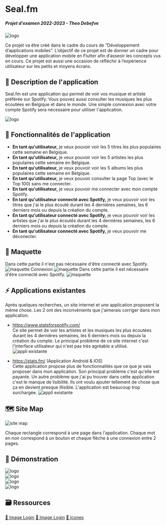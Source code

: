 # Seal.fm
##### Projet d'examen 2022-2023 - Theo Debefve

![logo](./documentation/images/Main.png)

Ce projet va être créé dans le cadre du cours de ”Développement d’applications mobiles”.
L’objectif de ce projet est de donner un cadre pour développer une application mobile en Flutter afin d’asseoir les concepts vus en cours. Ce projet est aussi une occasion de réfléchir à l’expérience utilisateur sur les petits et moyens écrans.

## :iphone: Description de l'application

Seal.fm est une application qui permet de voir vos musique et artiste préférée sur Spotify. Vous pouvez aussi consulter les musiques les plus écoutées en Belgique et dans le monde. Une simple connexion avec votre compte Spotify sera nécessaire pour utiliser l'application.</br>

![logo](./documentation/images/song.gif)

## :dizzy: Fonctionnalités de l'application

* **En tant qu'utilisateur,** je veux pouvoir voir les 5 titres les plus populaires cette semaine en Belgique.
* **En tant qu'utilisateur,** je veux pouvoir voir les 5 artistes les plus populaires cette semaine en Belgique.
* **En tant qu'utilisateur,** je veux pouvoir voir les 5 albums les plus populaires cette semaine en Belgique.
* **En tant qu'utilisateur,** je veux pouvoir consulter la page Top (avec le Top 100) sans me connecter.
* **En tant qu'utilisateur,** je veux pouvoir me connecter avec mon compte Spotify.
* **En tant qu'utilisateur connecté avec Spotify,** je veux pouvoir voir les titres que j'ai le plus écouté durant les 4 dernières semaines, les 6 derniers mois ou depuis la création du compte.
* **En tant qu'utilisateur connecté avec Spotify,** je veux pouvoir voir les artistes que j'ai le plus écoutés durant les 4 dernières semaines, les 6 derniers mois ou depuis la création du compte.
* **En tant qu'utilisateur connecté avec Spotify,** je veux pouvoir me déconecter.

## :lipstick: Maquette

Dans cette partie il n'est pas nécessaire d'être connecté avec Spotify.
![maquette](./documentation/images/mockup-1.png)
Connexion
![maquette](./documentation/images/mockup-2.png)
Dans cette partie il est nécessaire d'être connecté avec Spotify.
![maquette](./documentation/images/mockup-3.png)

## :zap: Applications existantes

Après quelques recherches, un site internet et une application proposent la même chose. Les 2 ont des inconvénients que j'aimerais corriger dans mon application.

* https://www.statsforspotify.com/ </br>
Ce site permet de voir les artistes et les musiques les plus écoutées durant les 4 dernières semaines, les 6 derniers mois ou depuis la création du compte. Le principal problème de ce site internet c'est l'interface utilisateur qui n'est pas très agréable a utilisé.
![appli existante](./documentation/images/exist-1.png)

* https://stats.fm/ (Application Android & IOS) <br>
Cette application propose plus de fonctionnalités que ce que je vais proposer dans mon application. Son principal problème c'est qu'elle est payante. Un autre problème que j'ai pu trouver dans cette application c'est le manque de lisibilité. Ils ont voulu ajouter tellement de chose que ça en devient presque illisible. L'application est beaucoup trop surchargée.
![appli existante](./documentation/images/exist-2.png)


## :world_map: Site Map

![site map](./documentation/images/sitemap.png)

Chaque rectangle correspond à une page dans l'application. Chaque mot en noir correspond à un bouton et chaque flèche à une connexion entre 2 pages.

## :rocket: Démonstration
![logo](./documentation/images/top.gif)</br>
![logo](./documentation/images/artist.gif)</br>
![logo](./documentation/images/settings.gif)</br>
![logo](./documentation/images/logout.gif)</br>

## :card_file_box: Ressources

[:iphone: Image Login](https://www.figma.com/community/file/880534892514982400)
[:camera_flash: Image Login](https://unsplash.com/photos/tIr-PWgSYB4)
[:bookmark: Icones](https://www.figma.com/community/file/937774188065101204)